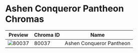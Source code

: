 # Ashen Conqueror Pantheon Chromas

| Preview | Chroma ID | Name |
|---------|-----------|------|
| ![80037](https://raw.communitydragon.org/latest/plugins/rcp-be-lol-game-data/global/default/v1/champion-chroma-images/80/80037.png) | 80037 | Ashen Conqueror Pantheon |